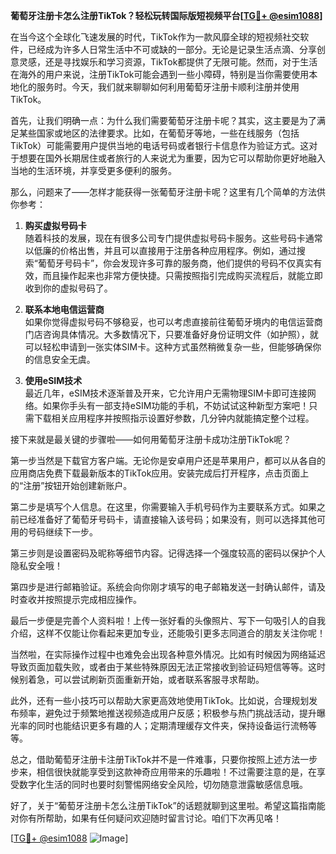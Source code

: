 **葡萄牙注册卡怎么注册TikTok？轻松玩转国际版短视频平台[[TG💪+ @esim1088](https://t.me/s/esim1088)]**

在当今这个全球化飞速发展的时代，TikTok作为一款风靡全球的短视频社交软件，已经成为许多人日常生活中不可或缺的一部分。无论是记录生活点滴、分享创意灵感，还是寻找娱乐和学习资源，TikTok都提供了无限可能。然而，对于生活在海外的用户来说，注册TikTok可能会遇到一些小障碍，特别是当你需要使用本地化的服务时。今天，我们就来聊聊如何利用葡萄牙注册卡顺利注册并使用TikTok。

首先，让我们明确一点：为什么我们需要葡萄牙注册卡呢？其实，这主要是为了满足某些国家或地区的法律要求。比如，在葡萄牙等地，一些在线服务（包括TikTok）可能需要用户提供当地的电话号码或者银行卡信息作为验证方式。这对于想要在国外长期居住或者旅行的人来说尤为重要，因为它可以帮助你更好地融入当地的生活环境，并享受更多便利的服务。

那么，问题来了——怎样才能获得一张葡萄牙注册卡呢？这里有几个简单的方法供你参考：

1. **购买虚拟号码卡**  
   随着科技的发展，现在有很多公司专门提供虚拟号码卡服务。这些号码卡通常以低廉的价格出售，并且可以直接用于注册各种应用程序。例如，通过搜索“葡萄牙号码卡”，你会发现许多可靠的服务商，他们提供的号码不仅真实有效，而且操作起来也非常方便快捷。只需按照指引完成购买流程后，就能立即收到你的虚拟号码了。

2. **联系本地电信运营商**  
   如果你觉得虚拟号码不够稳妥，也可以考虑直接前往葡萄牙境内的电信运营商门店咨询具体情况。大多数情况下，只要准备好身份证明文件（如护照），就可以轻松申请到一张实体SIM卡。这种方式虽然稍微复杂一些，但能够确保你的信息安全无虞。

3. **使用eSIM技术**  
   最近几年，eSIM技术逐渐普及开来，它允许用户无需物理SIM卡即可连接网络。如果你手头有一部支持eSIM功能的手机，不妨试试这种新型方案吧！只需下载相关应用程序并按照指示设置好参数，几分钟内就能搞定整个过程。

接下来就是最关键的步骤啦——如何用葡萄牙注册卡成功注册TikTok呢？

第一步当然是下载官方客户端。无论你是安卓用户还是苹果用户，都可以从各自的应用商店免费下载最新版本的TikTok应用。安装完成后打开程序，点击页面上的“注册”按钮开始创建新账户。

第二步是填写个人信息。在这里，你需要输入手机号码作为主要联系方式。如果之前已经准备好了葡萄牙号码卡，请直接输入该号码；如果没有，则可以选择其他可用的号码继续下一步。

第三步则是设置密码及昵称等细节内容。记得选择一个强度较高的密码以保护个人隐私安全哦！

第四步是进行邮箱验证。系统会向你刚才填写的电子邮箱发送一封确认邮件，请及时查收并按照提示完成相应操作。

最后一步便是完善个人资料啦！上传一张好看的头像照片、写下一句吸引人的自我介绍，这样不仅能让你看起来更加专业，还能吸引更多志同道合的朋友关注你呢！

当然啦，在实际操作过程中也难免会出现各种意外情况。比如有时候因为网络延迟导致页面加载失败，或者由于某些特殊原因无法正常接收到验证码短信等等。这时候别着急，可以尝试刷新页面重新开始，或者联系客服寻求帮助。

此外，还有一些小技巧可以帮助大家更高效地使用TikTok。比如说，合理规划发布频率，避免过于频繁地推送视频造成用户反感；积极参与热门挑战活动，提升曝光率的同时也能结识更多有趣的人；定期清理缓存文件夹，保持设备运行流畅等等。

总之，借助葡萄牙注册卡注册TikTok并不是一件难事，只要你按照上述方法一步步来，相信很快就能享受到这款神奇应用带来的乐趣啦！不过需要注意的是，在享受数字化生活的同时也要时刻警惕网络安全风险，切勿随意泄露敏感信息哦。

好了，关于“葡萄牙注册卡怎么注册TikTok”的话题就聊到这里啦。希望这篇指南能对你有所帮助，如果有任何疑问欢迎随时留言讨论。咱们下次再见咯！

[[TG💪+ @esim1088](https://t.me/s/esim1088) ![Image](https://i.postimg.cc/4NQfJmqS/Snipaste-2025-05-13-00-14-12.png)]